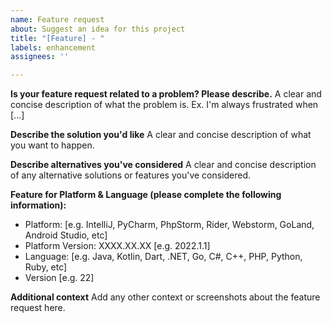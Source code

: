 ```yaml
---
name: Feature request
about: Suggest an idea for this project
title: "[Feature] - "
labels: enhancement
assignees: ''

---
```


**Is your feature request related to a problem? Please describe.**
A clear and concise description of what the problem is. Ex. I'm always frustrated when [...]

**Describe the solution you'd like**
A clear and concise description of what you want to happen.

**Describe alternatives you've considered**
A clear and concise description of any alternative solutions or features you've considered.

**Feature for Platform & Language (please complete the following information):**
 - Platform: [e.g. IntelliJ, PyCharm, PhpStorm, Rider, Webstorm, GoLand, Android Studio, etc]
- Platform Version: XXXX.XX.XX [e.g. 2022.1.1] 
- Language: [e.g. Java, Kotlin, Dart, .NET, Go, C#, C++, PHP, Python, Ruby, etc] 
 - Version [e.g. 22]

**Additional context**
Add any other context or screenshots about the feature request here.
